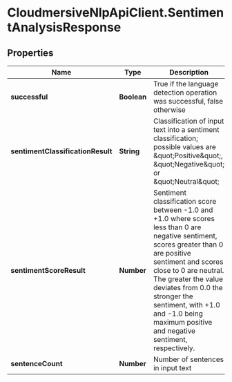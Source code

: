 # CloudmersiveNlpApiClient.SentimentAnalysisResponse

## Properties
Name | Type | Description | Notes
------------ | ------------- | ------------- | -------------
**successful** | **Boolean** | True if the language detection operation was successful, false otherwise | [optional] 
**sentimentClassificationResult** | **String** | Classification of input text into a sentiment classification; possible values are \&quot;Positive\&quot;, \&quot;Negative\&quot; or \&quot;Neutral\&quot; | [optional] 
**sentimentScoreResult** | **Number** | Sentiment classification score between -1.0 and +1.0 where scores less than 0 are negative sentiment, scores greater than 0 are positive sentiment and scores close to 0 are neutral.  The greater the value deviates from 0.0 the stronger the sentiment, with +1.0 and -1.0 being maximum positive and negative sentiment, respectively. | [optional] 
**sentenceCount** | **Number** | Number of sentences in input text | [optional] 



